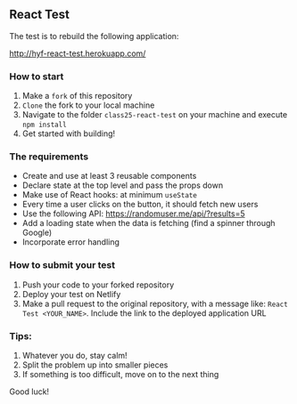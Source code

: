 ## React Test

The test is to rebuild the following application:

http://hyf-react-test.herokuapp.com/

### How to start

1. Make a `fork` of this repository
2. `Clone` the fork to your local machine
3. Navigate to the folder `class25-react-test` on your machine and execute `npm install`
4. Get started with building!

### The requirements

- Create and use at least 3 reusable components
- Declare state at the top level and pass the props down
- Make use of React hooks: at minimum `useState`
- Every time a user clicks on the button, it should fetch new users
- Use the following API: https://randomuser.me/api/?results=5
- Add a loading state when the data is fetching (find a spinner through Google)
- Incorporate error handling

### How to submit your test

1. Push your code to your forked repository
2. Deploy your test on Netlify
3. Make a pull request to the original repository, with a message like: `React Test <YOUR_NAME>`. Include the link to the deployed application URL

### Tips:

1. Whatever you do, stay calm!
2. Split the problem up into smaller pieces
3. If something is too difficult, move on to the next thing

Good luck!
